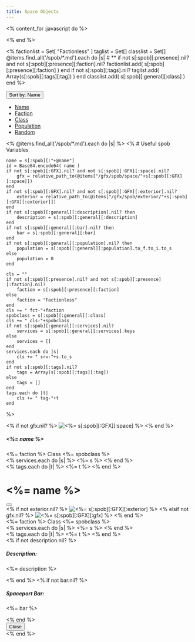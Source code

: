 ```yaml
---
title: Space Objects
---
```


<% content_for :javascript do %>
<script>
function sortbydata( d ) {
    var dsort = "data-"+d;
    var $spobs = $('#spobs');
    var $spoblist = $spobs.children(".col").detach();
    $spoblist.sort( function( a, b ) {
        var ad = a.getAttribute(dsort);
        var bd = b.getAttribute(dsort);
        var c =  (''+ad).localeCompare(bd);
        if (c)
            return c;
        var an = a.getAttribute("data-Name");
        var bn = b.getAttribute("data-Name");
        return (''+an).localeCompare(bn);
    } );
    $spoblist.appendTo($spobs);
    $('button#btn-sort').text("Sort by: "+d);
}
function randomize() {
    var $spobs = $('#spobs');
    var $spoblist = $spobs.children(".col").detach();
    $spoblist.sort( function( a, b ) {
        return Math.random() < 0.5;
    } );
    $spoblist.appendTo($spobs);
    $('button#btn-sort').text("Sort by: Random");
}
</script>

<% end %>
<!-- First get some global stuff. -->
<%
factionlist = Set[ "Factionless" ]
taglist = Set[]
classlist = Set[]
@items.find_all('/spob/*.md').each do |s| # **
    if not s[:spob][:presence].nil? and not s[:spob][:presence][:faction].nil?
        factionlist.add( s[:spob][:presence][:faction] )
    end
    if not s[:spob][:tags].nil?
        taglist.add( Array(s[:spob][:tags][:tag]) )
    end
    classlist.add( s[:spob][:general][:class] )
end
%>

<div id="selection" class="m-3">
 <div class="dropdown">
  <button id="btn-sort" class="btn btn-primary dropdown-toggle" type="button" data-bs-toggle="dropdown" aria-expanded="false">
  Sort by: Name
  </button>
  <ul class="dropdown-menu">
   <li><a class="dropdown-item" href="#" onclick="sortbydata('Name');">Name</a></li>
   <li><a class="dropdown-item" href="#" onclick="sortbydata('Faction');">Faction</a></li>
   <li><a class="dropdown-item" href="#" onclick="sortbydata('Class');">Class</a></li>
   <li><a class="dropdown-item" href="#" onclick="sortbydata('Population');">Population</a></li>
   <li><a class="dropdown-item" href="#" onclick="randomize();">Random</a></li>
  </ul>
 </div>
</div>

<!-- Now display all the spobs. -->
<div class="row row-cols-1 row-cols-md-5 g-4" id="spobs">
<% @items.find_all('/spob/*.md').each do |s| %> <!--*-->
<%
    # Useful spob Variables

    name = s[:spob][:"+@name"]
    id = Base64.encode64( name )
    if not s[:spob][:GFX].nil? and not s[:spob][:GFX][:space].nil?
        gfx = relative_path_to(@items["/gfx/spob/space/"+s[:spob][:GFX][:space]])
    end
    if not s[:spob][:GFX].nil? and not s[:spob][:GFX][:exterior].nil?
        exterior = relative_path_to(@items["/gfx/spob/exterior/"+s[:spob][:GFX][:exterior]])
    end
    if not s[:spob][:general][:description].nil? then
        description = s[:spob][:general][:description]
    end
    if not s[:spob][:general][:bar].nil? then
        bar = s[:spob][:general][:bar]
    end
    if not s[:spob][:general][:population].nil? then
        population = s[:spob][:general][:population].to_f.to_i.to_s
    else
        population = 0
    end

    cls = ""
    if not s[:spob][:presence].nil? and not s[:spob][:presence][:faction].nil?
        faction = s[:spob][:presence][:faction]
    else
        faction = "Factionless"
    end
    cls += " fct-"+faction
    spobclass = s[:spob][:general][:class]
    cls += " cls-"+spobclass
    if not s[:spob][:general][:services].nil?
        services = s[:spob][:general][:services].keys
    else
        services = []
    end
    services.each do |s|
        cls += " srv-"+s.to_s
    end
    if not s[:spob][:tags].nil?
        tags = Array(s[:spob][:tags][:tag])
    else
        tags = []
    end
    tags.each do |t|
        cls += " tag-"+t
    end
%>
 <!-- Card -->
 <div class="col <%= cls %>" data-Name="<%= name %>" data-Faction="<%= faction %>" data-Class="<%= spobclass %>" data-Population="<%= population %>" >
  <div class="card bg-black" data-bs-toggle="modal" data-bs-target="#modal-<%= id %>" >
   <% if not gfx.nil? %>
   <img src="<%= gfx %>" class="card-img-top" alt="<%= s[:spob][:GFX][:space] %>">
   <% end %>
   <div class="card-body">
    <h5 class="card-title"><%= name %></h5>
    <div class="card-text">
     <div>
      <span class="badge rounded-pill text-bg-primary"><%= faction %></span>
      <span class="badge rounded-pill text-bg-primary">Class <%= spobclass %></span>
     </div>
     <div>
     <% services.each do |s| %>
      <span class="badge rounded-pill text-bg-secondary"><%= s %></span>
     <% end %>
     </div>
     <div>
     <% tags.each do |t| %>
      <span class="badge rounded-pill text-bg-info"><%= t %></span>
     <% end %>
     </div>
    </div>
   </div>
  </div>
 </div>
 <!-- Modal -->
 <div class="modal fade" id="modal-<%= id %>" tabindex="-1" aria-labelledby="modal-label-<%= id %>" aria-hidden="true">
  <div class="modal-dialog modal-xl modal-dialog-centered modal-dialog-scrollable">
   <div class="modal-content">
    <div class="modal-header">
     <h1 class="modal-title fs-5" id="modal-label-<%= id %>"><%= name %></h1>
     <button type="button" class="btn-close" data-bs-dismiss="modal" aria-label="Close"></button>
    </div>
    <div class="modal-body clearfix">
     <% if not exterior.nil? %>
     <img src="<%= exterior %>" class="rounded col-md-6 float-md-end mb-3 ms-md-3" alt="<%= s[:spob][:GFX][:exterior] %>">
     <% elsif not gfx.nil? %>
     <img src="<%= gfx %>" class="col-md-6 float-md-end mb-3 ms-md-3" alt="<%= s[:spob][:GFX][:gfx] %>">
     <% end %>
     <div>
      <span class="badge rounded-pill text-bg-primary"><%= faction %></span>
      <span class="badge rounded-pill text-bg-primary">Class <%= spobclass %></span>
     </div>
     <div>
     <% services.each do |s| %>
      <span class="badge rounded-pill text-bg-secondary"><%= s %></span>
     <% end %>
     </div>
     <div>
     <% tags.each do |t| %>
      <span class="badge rounded-pill text-bg-info"><%= t %></span>
     <% end %>
     </div>
     <% if not description.nil? %>
     <div>
     <h5>Description:</h5>
     <p><%= description %></p>
     </div>
     <% end %>
     <% if not bar.nil? %>
     <div>
     <h5>Spaceport Bar:</h5>
     <p><%= bar %></p>
     </div>
     <% end %>
    </div>
    <div class="modal-footer">
     <button type="button" class="btn btn-secondary" data-bs-dismiss="modal">Close</button>
    </div>
   </div>
  </div>
 </div>
<% end %>
</div>
